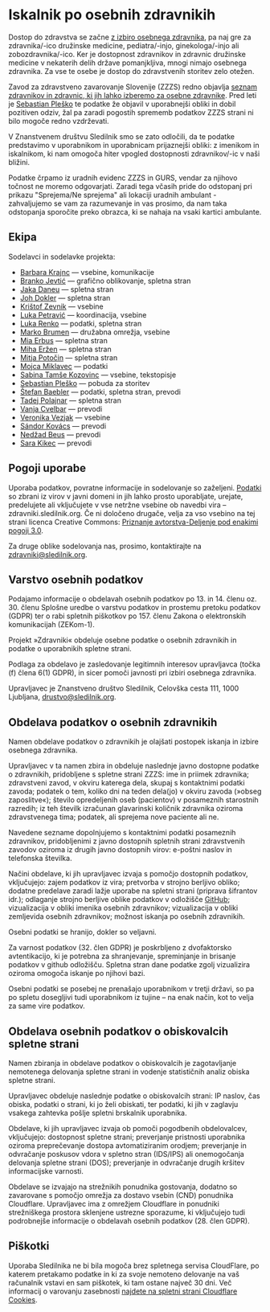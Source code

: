 # Iskalnik po osebnih zdravnikih

Dostop do zdravstva se začne [z izbiro osebnega zdravnika](https://e-uprava.gov.si/podrocja/sociala-zdravje-smrt/zdravje/sociala-osebni-zdravnik.html), pa naj gre za zdravnika/-ico družinske medicine, pediatra/-injo, ginekologa/-injo ali zobozdravnika/-ico. Ker je dostopnost zdravnikov in zdravnic družinske medicine v nekaterih delih države pomanjkljiva, mnogi nimajo osebnega zdravnika. Za vse te osebe je dostop do zdravstvenih storitev zelo otežen.

Zavod za zdravstveno zavarovanje Slovenije (ZZZS) redno objavlja [seznam zdravnikov in zdravnic, ki jih lahko izberemo za osebne zdravnike](https://zavarovanec.zzzs.si/wps/portal/portali/azos/ioz/ioz_izvajalci). Pred leti je [Sebastian Pleško](https://plesko.si/) te podatke že objavil v uporabnejši obliki in dobil pozitiven odziv, žal pa zaradi pogostih sprememb podatkov ZZZS strani ni bilo mogoče redno vzdrževati.

V Znanstvenem društvu Sledilnik smo se zato odločili, da te podatke predstavimo v uporabnikom in uporabnicam prijaznejši obliki: z imenikom in iskalnikom, ki nam omogoča hiter vpogled dostopnosti zdravnikov/-ic v naši bližini.

Podatke črpamo iz uradnih evidenc ZZZS in GURS, vendar za njihovo točnost ne moremo odgovarjati. Zaradi tega včasih pride do odstopanj pri prikazu "Sprejema/Ne sprejema" ali lokaciji uradnih ambulant - zahvaljujemo se vam za razumevanje in vas prosimo, da nam taka odstopanja sporočite preko obrazca, ki se nahaja na vsaki kartici ambulante.

## Ekipa

Sodelavci in sodelavke projekta:

<!-- Do not use "-" but "—" there is a slight difference, hardly to notice with naked 👁️ -->

- [Barbara Krajnc](https://www.linkedin.com/in/barbarakrajnc/) — vsebine, komunikacije
- [Branko Jevtić](https://www.bananica.com) — grafično oblikovanje, spletna stran
- [Jaka Daneu](https://github.com/jalezi) — spletna stran
- [Joh Dokler](https://github.com/joahim) — spletna stran
- [Krištof Zevnik](https://www.zevnik.eu/blog-kristof-zevnik) — vsebine
- [Luka Petravić](https://www.linkedin.com/in/luka-petravić-77608423a/) — koordinacija, vsebine
- [Luka Renko](https://twitter.com/lukarenko) — podatki, spletna stran
- [Marko Brumen](https://twitter.com/multikultivator) — družabna omrežja, vsebine
- [Mia Erbus](https://github.com/miaerbus) — spletna stran
- [Miha Eržen](https://github.com/mihaerzen) — spletna stran
- [Mitja Potočin](https://github.com/mitjapotocin) — spletna stran
- [Mojca Miklavec](https://github.com/mojca) — podatki
- [Sabina Tamše Kozovinc](https://www.linkedin.com/in/sabina-tamse-copywriter/) — vsebine, tekstopisje
- [Sebastian Pleško](https://plesko.si/) — pobuda za storitev
- [Štefan Baebler](https://twitter.com/StefanBaebler) — podatki, spletna stran, prevodi
- [Tadej Polajnar](https://github.com/TadejPolajnar) — spletna stran
- [Vanja Cvelbar](https://github.com/b100w11) — prevodi
- [Veronika Vezjak]() — vsebine
- [Sándor Kovács](https://twitter.com/SndorKovcs14) — prevodi
- [Nedžad Beus](https://beus.cc) — prevodi
- [Sara Kikec]() — prevodi

## Pogoji uporabe

Uporaba podatkov, povratne informacije in sodelovanje so zaželjeni. [Podatki](https://github.com/sledilnik/zdravniki-data) so zbrani iz virov v javni domeni in jih lahko prosto uporabljate, urejate, predelujete ali vključujete v vse netržne vsebine ob navedbi vira – zdravniki.sledilnik.org. Če ni določeno drugače, velja za vso vsebino na tej strani licenca Creative Commons: [Priznanje avtorstva-Deljenje pod enakimi pogoji 3.0](https://creativecommons.org/licenses/by-sa/3.0/deed.sl).

Za druge oblike sodelovanja nas, prosimo, kontaktirajte na zdravniki@sledilnik.org.

## Varstvo osebnih podatkov

Podajamo informacije o obdelavah osebnih podatkov po 13. in 14. členu oz. 30. členu Splošne uredbe o varstvu podatkov in prostemu pretoku podatkov (GDPR) ter o rabi spletnih piškotkov po 157. členu Zakona o elektronskih komunikacijah (ZEKom-1).

Projekt »Zdravniki« obdeluje osebne podatke o osebnih zdravnikih in podatke o uporabnikih spletne strani.

Podlaga za obdelavo je zasledovanje legitimnih interesov upravljavca (točka (f) člena 6(1) GDPR), in sicer pomoči javnosti pri izbiri osebnega zdravnika.

Upravljavec je Znanstveno društvo Sledilnik, Celovška cesta 111, 1000 Ljubljana, drustvo@sledilnik.org.

## Obdelava podatkov o osebnih zdravnikih

Namen obdelave podatkov o zdravnikih je olajšati postopek iskanja in izbire osebnega zdravnika.

Upravljavec v ta namen zbira in obdeluje naslednje javno dostopne podatke o zdravnikih, pridobljene s spletne strani ZZZS: ime in priimek zdravnika; zdravstveni zavod, v okviru katerega dela, skupaj s kontaktnimi podatki zavoda; podatek o tem, koliko dni na teden dela(jo) v okviru zavoda (»obseg zaposlitve«); število opredeljenih oseb (pacientov) v posameznih starostnih razredih; iz teh številk izračunan glavarinski količnik zdravnika oziroma zdravstvenega tima; podatek, ali sprejema nove paciente ali ne.

Navedene sezname dopolnjujemo s kontaktnimi podatki posameznih zdravnikov, pridobljenimi z javno dostopnih spletnih strani zdravstvenih zavodov oziroma iz drugih javno dostopnih virov: e-poštni naslov in telefonska številka.

Načini obdelave, ki jih upravljavec izvaja s pomočjo dostopnih podatkov, vključujejo:
zajem podatkov iz vira;
pretvorba v strojno berljivo obliko;
dodatne predelave zaradi lažje uporabe na spletni strani (priprava šifrantov idr.);
odlaganje strojno berljive oblike podatkov v odložišče [GitHub](https://github.com/sledilnik/zdravniki-data);
vizualizacija v obliki imenika osebnih zdravnikov;
vizualizacija v obliki zemljevida osebnih zdravnikov;
možnost iskanja po osebnih zdravnikih.

Osebni podatki se hranijo, dokler so veljavni.

Za varnost podatkov (32. člen GDPR) je poskrbljeno z dvofaktorsko avtentikacijo, ki je potrebna za shranjevanje, spreminjanje in brisanje podatkov v github odložišču. Spletna stran dane podatke zgolj vizualizira oziroma omogoča iskanje po njihovi bazi.

Osebni podatki se posebej ne prenašajo uporabnikom v tretji državi, so pa po spletu dosegljivi tudi uporabnikom iz tujine – na enak način, kot to velja za same vire podatkov.

## Obdelava osebnih podatkov o obiskovalcih spletne strani

Namen zbiranja in obdelave podatkov o obiskovalcih je zagotavljanje nemotenega delovanja spletne strani in vodenje statističnih analiz obiska spletne strani.

Upravljavec obdeluje naslednje podatke o obiskovalcih strani: IP naslov, čas obiska, podatki o strani, ki jo želi obiskati, ter podatki, ki jih v zaglavju vsakega zahtevka pošlje spletni brskalnik uporabnika.

Obdelave, ki jih upravljavec izvaja ob pomoči pogodbenih obdelovalcev, vključujejo: dostopnost spletne strani; preverjanje pristnosti uporabnika oziroma preprečevanje dostopa avtomatiziranim orodjem; preverjanje in odvračanje poskusov vdora v spletno stran (IDS/IPS) ali onemogočanja delovanja spletne strani (DOS); preverjanje in odvračanje drugih kršitev informacijske varnosti.

Obdelave se izvajajo na strežnikih ponudnika gostovanja, dodatno so zavarovane s pomočjo omrežja za dostavo vsebin (CND) ponudnika Cloudflare. Upravljavec ima z omrežjem Cloudflare in ponudniki strežniškega prostora sklenjene ustrezne sporazume, ki vključujejo tudi podrobnejše informacije o obdelavah osebnih podatkov (28. člen GDPR).

## Piškotki

Uporaba Sledilnika ne bi bila mogoča brez spletnega servisa CloudFlare, po katerem pretakamo podatke in ki za svoje nemoteno delovanje na vaš računalnik vstavi en sam piškotek, ki tam ostane največ 30 dni. Več informacij o varovanju zasebnosti [najdete na spletni strani Cloudflare Cookies](https://developers.cloudflare.com/fundamentals/get-started/cloudflare-cookies).
